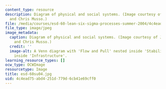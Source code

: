 ```yaml
---
content_type: resource
description: Diagram of physical and social systems. (Image courtesy of Joel Cutcher-Gershenfeld
  and Chris Musso.)
file: /media/courses/esd-60-lean-six-sigma-processes-summer-2004/4c4ead75abd4251d779d6cb41e69cff0_esd-60su04.jpg
file_type: image/jpeg
image_metadata:
  caption: Diagram of physical and social systems. (Image courtesy of Joel Cutcher-Gershenfeld
    and Chris Musso.)
  credit: ''
  image-alt: A Venn diagram with 'Flow and Pull' nested inside 'Stability', nested
    inside 'Infrastructure'.
learning_resource_types: []
ocw_type: OCWImage
resourcetype: Image
title: esd-60su04.jpg
uid: 4c4ead75-abd4-251d-779d-6cb41e69cff0
---
```

